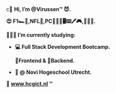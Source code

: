 c👋 <b>Hi, I’m @Virussen™️ 😈.

😍 F1🏎️🏁,NFL🏈,PC👷🏻‍♂️🖥⌨️🖊️🎮,👂🏻🎶.

👨🏼‍🎓 I’m currently studying:
 - 💻 Full Stack Development Bootcamp.

   🔼Frontend & 🔽Backend. 
 - 🏦 @ Novi Hogeschool Utrecht.
 
🔗 www.hcgict.nl ™️</b>
<!---
Virussen/Virussen is a ✨ special ✨ repository because its `README.md` (this file) appears on your GitHub profile.
You can click the Preview link to take a look at your changes.
--->
